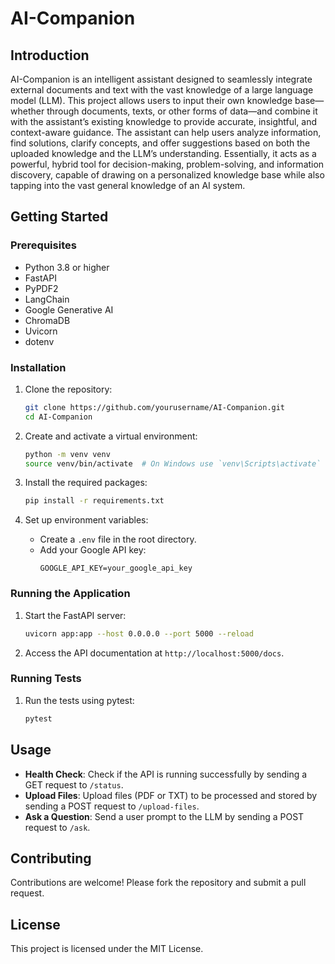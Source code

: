 # AI-Companion

## Introduction

AI-Companion is an intelligent assistant designed to seamlessly integrate external documents and text with the vast knowledge of a large language model (LLM). This project allows users to input their own knowledge base—whether through documents, texts, or other forms of data—and combine it with the assistant’s existing knowledge to provide accurate, insightful, and context-aware guidance. The assistant can help users analyze information, find solutions, clarify concepts, and offer suggestions based on both the uploaded knowledge and the LLM’s understanding. Essentially, it acts as a powerful, hybrid tool for decision-making, problem-solving, and information discovery, capable of drawing on a personalized knowledge base while also tapping into the vast general knowledge of an AI system.

## Getting Started

### Prerequisites

- Python 3.8 or higher
- FastAPI
- PyPDF2
- LangChain
- Google Generative AI
- ChromaDB
- Uvicorn
- dotenv

### Installation

1. Clone the repository:
    ```sh
    git clone https://github.com/yourusername/AI-Companion.git
    cd AI-Companion
    ```

2. Create and activate a virtual environment:
    ```sh
    python -m venv venv
    source venv/bin/activate  # On Windows use `venv\Scripts\activate`
    ```

3. Install the required packages:
    ```sh
    pip install -r requirements.txt
    ```

4. Set up environment variables:
    - Create a `.env` file in the root directory.
    - Add your Google API key:
        ```
        GOOGLE_API_KEY=your_google_api_key
        ```

### Running the Application

1. Start the FastAPI server:
    ```sh
    uvicorn app:app --host 0.0.0.0 --port 5000 --reload
    ```

2. Access the API documentation at `http://localhost:5000/docs`.

### Running Tests

1. Run the tests using pytest:
    ```sh
    pytest
    ```

## Usage

- **Health Check**: Check if the API is running successfully by sending a GET request to `/status`.
- **Upload Files**: Upload files (PDF or TXT) to be processed and stored by sending a POST request to `/upload-files`.
- **Ask a Question**: Send a user prompt to the LLM by sending a POST request to `/ask`.

## Contributing

Contributions are welcome! Please fork the repository and submit a pull request.

## License

This project is licensed under the MIT License.
